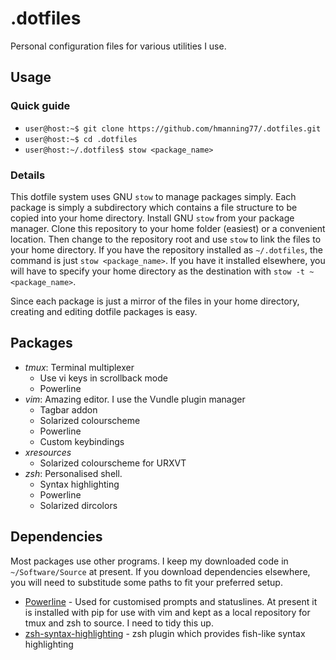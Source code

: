 .dotfiles
=========

Personal configuration files for various utilities I use.

Usage
-----

### Quick guide
* `user@host:~$ git clone https://github.com/hmanning77/.dotfiles.git`
* `user@host:~$ cd .dotfiles`
* `user@host:~/.dotfiles$ stow <package_name>`

### Details
This dotfile system uses GNU `stow` to manage packages simply. Each package is simply a subdirectory which contains a file structure to be copied into your home directory. Install GNU `stow` from your package manager. Clone this repository to your home folder (easiest) or a convenient location. Then change to the repository root and use `stow` to link the files to your home directory. If you have the repository installed as `~/.dotfiles`, the command is just `stow <package_name>`. If you have it installed elsewhere, you will have to specify your home directory as the destination with `stow -t ~ <package_name>`.

Since each package is just a mirror of the files in your home directory, creating and editing dotfile packages is easy.

Packages
--------

- *tmux*: Terminal multiplexer
  - Use vi keys in scrollback mode
  - Powerline
- *vim*: Amazing editor. I use the Vundle plugin manager
  - Tagbar addon
  - Solarized colourscheme
  - Powerline
  - Custom keybindings
- *xresources*
  - Solarized colourscheme for URXVT
- *zsh*: Personalised shell.
  - Syntax highlighting
  - Powerline
  - Solarized dircolors

Dependencies
------------

Most packages use other programs. I keep my downloaded code in `~/Software/Source` at present. If you download dependencies elsewhere, you will need to substitude some paths to fit your preferred setup.

- [Powerline](https://github.com/lokaltog/powerline) - Used for customised prompts and statuslines. At present it is installed with pip for use with vim and kept as a local repository for tmux and zsh to source. I need to tidy this up.
- [zsh-syntax-highlighting](https://github.com/zsh-users/zsh-syntax-highlighting) - zsh plugin which provides fish-like syntax highlighting
